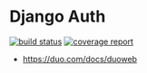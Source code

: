 # Django Auth

[![build status](https://git.cssnr.com/shane/django-duo/badges/master/build.svg)](https://git.cssnr.com/shane/django-duo/commits/master) [![coverage report](https://git.cssnr.com/shane/django-duo/badges/master/coverage.svg)](https://git.cssnr.com/shane/django-duo/commits/master)

- https://duo.com/docs/duoweb
